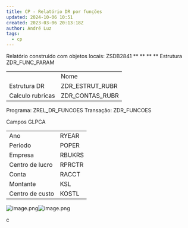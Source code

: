 ```yaml
---
title: CP - Relatório DR por funções
updated: 2024-10-06 10:51
created: 2023-03-06 20:13:18Z
author: André Luz
tags:
  - cp
---
```


Relatório construido com objetos locais: ZSDB2841
**
**
**
**
Estrutura ZDR_FUNC_PARAM

|     |     |
| --- | --- |
|     | Nome |
| Estrutura DR | ZDR_ESTRUT_RUBR |
| Calculo rubricas | ZDR_CONTAS_RUBR |

Programa: ZREL_DR_FUNCOES
Transação: ZDR_FUNCOES

Campos GLPCA

|     |     |
| --- | --- |
| Ano | RYEAR |
| Periodo | POPER |
| Empresa | RBUKRS |
| Centro de lucro | RPRCTR |
| Conta | RACCT |
| Montante | KSL |
| Centro de custo | KOSTL |

![image.png](image-2.png)![image.png](image-1.png)

c